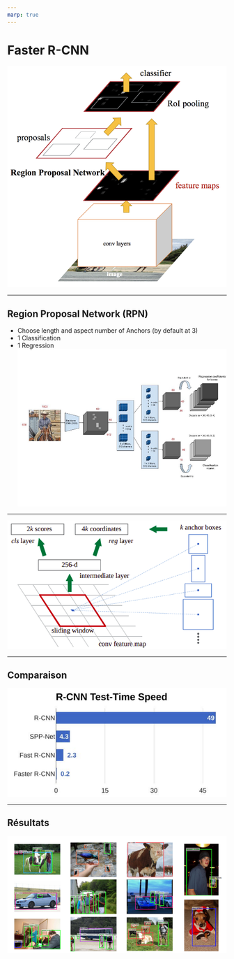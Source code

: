 ```yaml
---
marp: true
---
```


# Faster R-CNN
![alt text](/assets/images/faster_r_cnn/faster_rcnn.png "Faster R-CNN")


---

## Region Proposal Network (RPN)
* Choose length and aspect number of Anchors (by default at 3)
* 1 Classification
* 1 Regression
![alt text](/assets/images/faster_r_cnn/rpn.jpeg "RPN explication")

---

![alt text](/assets/images/faster_r_cnn/anchors.png "RPN explication")

---

## Comparaison
![alt text](/assets/images/faster_r_cnn/faster_rcnn_comparaison.png "Comparaison Faster R-CNN avec R-CNN et Fast R-CNN")

---

## Résultats
![alt text](/assets/images/faster_r_cnn/faster_result.png "Résultat de Faster")
